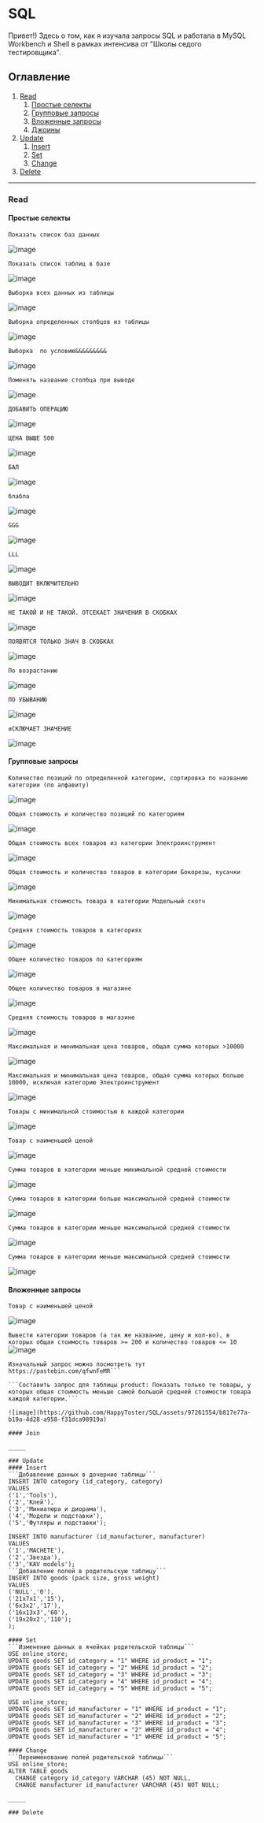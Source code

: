 # SQL
Привет!) Здесь о том, как я изучала запросы SQL и работала в MySQL Workbench и Shell в рамках интенсива от "Школы седого тестировщика".

## Оглавление
1. [Read](#create)
    1. [Простые селекты](#простые-селекты)
    2. [Групповые запросы](#групповые-запросы)
    3. [Вложенные запросы](#вложенные-запросы)
    4. [Джоины](#Join)
2. [Update](#update)
    1. [Insert](#insert)
    2. [Set](#set)
    3. [Change](#change)
4. [Delete](#delete)

_____

### Read
#### Простые селекты
```Показать список баз данных```

![image](https://github.com/HappyToster/SQL/assets/97261554/350da904-e02c-475d-9c81-3c0da632fe93)

```Показать список таблиц в базе```

![image](https://github.com/HappyToster/SQL/assets/97261554/7eb24c5a-d74f-4870-ac65-95ce79dfc945)

```Выборка всех данных из таблицы```

![image](https://github.com/HappyToster/SQL/assets/97261554/bb8e0513-88d1-4f98-816b-e2d5ffeaca30)

```Выборка определенных столбцов из таблицы```

![image](https://github.com/HappyToster/SQL/assets/97261554/c78a962a-43f3-4cae-9f23-4cc90f73dc98)

```Выборка  по условию&&&&&&&&&```

![image](https://github.com/HappyToster/SQL/assets/97261554/4136d2ca-aa09-4914-b429-7fbca3bbfd3f)

```Поменять название столбца при выводе```

![image](https://github.com/HappyToster/SQL/assets/97261554/3057a83b-df78-428b-97cf-13edd3b377f3)

```ДОБАВИТЬ ОПЕРАЦИЮ```

![image](https://github.com/HappyToster/SQL/assets/97261554/679a729e-7d31-4470-9a29-e176777cdc74)

```ЦЕНА ВЫШЕ 500```

![image](https://github.com/HappyToster/SQL/assets/97261554/536188fd-e487-40ca-9333-dc9d22d18ed9)

```БАЛ```

![image](https://github.com/HappyToster/SQL/assets/97261554/1d5d1494-c299-4cf4-b4ce-86e9163d6bfb)

```блабла```

![image](https://github.com/HappyToster/SQL/assets/97261554/0711a9bc-0edf-4d9e-9219-c2174c8c3d1d)

```GGG```

![image](https://github.com/HappyToster/SQL/assets/97261554/5010710a-9f91-441d-ba7e-3f0aec565a31)

```LLL```

![image](https://github.com/HappyToster/SQL/assets/97261554/01ea2703-fab2-4ae8-af16-f2068b5b7c4c)

```ВЫВОДИТ ВКЛЮЧИТЕЛЬНО```

![image](https://github.com/HappyToster/SQL/assets/97261554/a763736c-02db-4d06-9052-4311e1ff7223)
										
```НЕ ТАКОЙ И НЕ ТАКОЙ. ОТСЕКАЕТ ЗНАЧЕНИЯ В СКОБКАХ```

![image](https://github.com/HappyToster/SQL/assets/97261554/7b52e790-fcc1-4233-828d-088c06014db3)
							
```ПОЯВЯТСЯ ТОЛЬКО ЗНАЧ В СКОБКАХ```

![image](https://github.com/HappyToster/SQL/assets/97261554/e403382c-dae1-4ae9-a92e-e7f8d5ce07f4)

```По возрастанию```

![image](https://github.com/HappyToster/SQL/assets/97261554/8ef487eb-549c-4d7f-928c-0f50c78ed66e)

```ПО УБЫВАНИЮ```

![image](https://github.com/HappyToster/SQL/assets/97261554/07da9260-a944-41a4-93a0-b38b05b8e473)

```иСКЛЮЧАЕТ ЗНАЧЕНИЕ```

![image](https://github.com/HappyToster/SQL/assets/97261554/9e0bbc7b-247f-4681-8931-b9b7241361ab)

#### Групповые запросы
```Количество позиций по определенной категории, сортировка по названию категории (по алфавиту)```

![image](https://github.com/HappyToster/SQL/assets/97261554/cb90afc4-38e4-4410-be39-8cb89c376e89)

```Общая стоимость и количество позиций по категориям```

![image](https://github.com/HappyToster/SQL/assets/97261554/9b828ec2-fbf9-436a-a3a6-9c31439315c2)

```Общая стоимость всех товаров из категории Электроинструмент```

![image](https://github.com/HappyToster/SQL/assets/97261554/69c8f926-201c-406f-98d8-d50d8f4cb88f)

```Общая стоимость и количество товаров в категории Бокорезы, кусачки```

![image](https://github.com/HappyToster/SQL/assets/97261554/b9530650-9ffa-43e7-8b33-754aea90c7dd)

```Минимальная стоимость товара в категории Модельный скотч```

![image](https://github.com/HappyToster/SQL/assets/97261554/44f83f7e-7b97-470f-8f67-c22414de9f04)

```Средняя стоимость товаров в категориях```

![image](https://github.com/HappyToster/SQL/assets/97261554/bd114957-df0b-4791-8c85-8a3826353271)

```Общее количество товаров по категориям```

![image](https://github.com/HappyToster/SQL/assets/97261554/a5c5c508-b412-488d-8595-daa1c0d2843d)

```Общее количество товаров в магазине```

![image](https://github.com/HappyToster/SQL/assets/97261554/7cb53c4b-fe11-4137-a887-4d82b5bfbf95)

```Средняя стоимость товаров в магазине```

![image](https://github.com/HappyToster/SQL/assets/97261554/2e616ac3-9acf-4ee6-9a78-30d4afdbfb4b)

```Максимальная и минимальная цена товаров, общая сумма которых >10000```

![image](https://github.com/HappyToster/SQL/assets/97261554/e5ff54b2-f0bb-4b0f-88ea-314609615b57)

```Максимальная и минимальная цена товаров, общая сумма которых больше 10000, исключая категорию Электроинструмент```

![image](https://github.com/HappyToster/SQL/assets/97261554/c64b0f44-e9a0-41ee-8dac-69cd6b9b6aff)

```Товары с минимальной стоимостью в каждой категории```

![image](https://github.com/HappyToster/SQL/assets/97261554/76e3c3cb-345d-48dd-888f-a7914f1fd0f4)

```Товар с наименьшей ценой```

![image](https://github.com/HappyToster/SQL/assets/97261554/95514843-55d3-4439-80f1-62cb370929c7)

```Сумма товаров в категории меньше минимальной средней стоимости```

![image](https://github.com/HappyToster/SQL/assets/97261554/1f22f9ab-939f-4984-ae51-4a7a938f7000)

```Сумма товаров в категории больше максимальной средней стоимости```

![image](https://github.com/HappyToster/SQL/assets/97261554/2b071176-a06e-4950-82ca-8f447b4650d9)

```Сумма товаров в категории меньше максимальной средней стоимости```

![image](https://github.com/HappyToster/SQL/assets/97261554/ed8cffc4-152f-4c8e-acdb-a13153f843a8)

```Сумма товаров в категории меньше максимальной средней стоимости```

![image](https://github.com/HappyToster/SQL/assets/97261554/8441b632-600d-4098-a529-aa9c04d2e168)

#### Вложенные запросы
```Товар с наименьшей ценой```

![image](https://github.com/HappyToster/SQL/assets/97261554/32a60a4d-f489-43e7-a329-d97a3c8735c2)

```Вывести категории товаров (а так же название, цену и кол-во), в которых общая стоимость товаров >= 200 и количество товаров <= 10```
![image](https://github.com/HappyToster/SQL/assets/97261554/c715664c-4f4e-4bda-bbc3-65d56455e807)

```Изменить запрос для таблицы product таким образом, чтобы добавить условие: год выпуска должен быть больше 2018 года. 
Изначальный запрос можно посмотреть тут https://pastebin.com/qfwnFeMR```

```Составить запрос для таблицы product: Показать только те товары, у которых общая стоимость меньше самой большой средней стоимости товара каждой категории.```

![image](https://github.com/HappyToster/SQL/assets/97261554/b817e77a-b19a-4d28-a958-f31dca98919a)

#### Join
	
_____

### Update
#### Insert
```Добавление данных в дочерние таблицы```
INSERT INTO category (id_category, category)
VALUES
('1','Tools'),
('2','Клей'),
('3','Миниатюра и диорама'),
('4','Модели и подставки'),
('5','Футляры и подставки');
	
INSERT INTO manufacturer (id_manufacturer, manufacturer)	
VALUES	
('1','MACHETE'),	
('2','Звезда'),	
('3','KAV models');
```Добавление полей в родительскую таблицу```
INSERT INTO goods (pack size, gross weight)
VALUES
('NULL','0'),
('21x7x1','15'),
('6x3x2','17'),
('16x13x3','60'),
('19x20x2','110');
);

#### Set
```Изменение данных в ячейках родительской таблицы```
USE online_store;
UPDATE goods SET id_category = "1" WHERE id_product = "1";
UPDATE goods SET id_category = "2" WHERE id_product = "2";
UPDATE goods SET id_category = "3" WHERE id_product = "3";
UPDATE goods SET id_category = "4" WHERE id_product = "4";
UPDATE goods SET id_category = "5" WHERE id_product = "5";

USE online_store;
UPDATE goods SET id_manufacturer = "1" WHERE id_product = "1";
UPDATE goods SET id_manufacturer = "2" WHERE id_product = "2";
UPDATE goods SET id_manufacturer = "3" WHERE id_product = "3";
UPDATE goods SET id_manufacturer = "2" WHERE id_product = "4";
UPDATE goods SET id_manufacturer = "1" WHERE id_product = "5";

#### Change
```Переименование полей родительской таблицы```
USE online_store;
ALTER TABLE goods
  CHANGE category id_category VARCHAR (45) NOT NULL, 
  CHANGE manufacturer id_manufacturer VARCHAR (45) NOT NULL;

_____

### Delete
